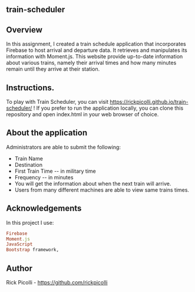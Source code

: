 ## train-scheduler

## **Overview**

In this assignment, I created a train schedule application that incorporates Firebase to host arrival and departure data. It retrieves and manipulates its information with Moment.js. This website provide up-to-date information about various trains, namely their arrival times and how many minutes remain until they arrive at their station.

## **Instructions.**

To play with Train Scheduler, you can visit https://rickpicolli.github.io/train-scheduler/ ! If you prefer to run the application locally, you can clone this repository and open index.html in your web browser of choice.

## **About the application**

Administrators are able to submit the following:
- Train Name
- Destination
- First Train Time -- in military time
- Frequency -- in minutes
- You will get the information about when the next train will arrive.
- Users from many different machines are able to view same trains times.

## **Acknowledgements**

In this project I use:
```ruby
Firebase
Moment.js
JavaScript
Bootstrap framework,
```

## **Author**

Rick Picolli - https://github.com/rickpicolli
